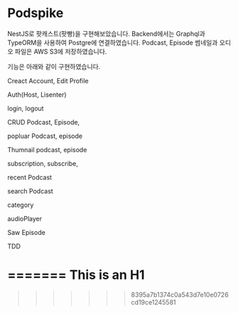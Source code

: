 Podspike
=============

NestJS로 팟캐스트(팟빵)을 구현해보았습니다. 
Backend에서는 Graphql과 TypeORM을 사용하여 Postgre에 연결하였습니다.
Podcast, Episode 썸네일과 오디오 파일은 AWS S3에 저장하였습니다.

기능은 아래와 같이 구현하였습니다.

Creact Account, Edit Profile

Auth(Host, Lisenter)

login, logout

CRUD Podcast, Episode,

popluar Podcast, episode

Thumnail podcast, episode

subscription, subscribe,

recent Podcast

search Podcast

category

audioPlayer

Saw Episode

TDD



=======
This is an H1
=============
>>>>>>> 8395a7b1374c0a543d7e10e0726cd19ce1245581
